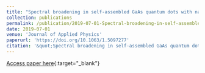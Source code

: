 ```yaml
---
title: "Spectral broadening in self-assembled GaAs quantum dots with narrow size distribution"
collection: publications
permalink: /publication/2019-07-01-Spectral-broadening-in-self-assembled-GaAs-quantum-dots-with-narrow-size-distribution
date: 2019-07-01
venue: 'Journal of Applied Physics'
paperurl: 'https://doi.org/10.1063/1.5097277'
citation: '&quot;Spectral broadening in self-assembled GaAs quantum dots with narrow size distribution.&quot; Journal of Applied Physics, 2019.'
---
```

[Access paper here](https://doi.org/10.1063/1.5097277){:target="_blank"}
